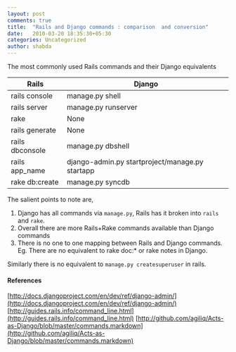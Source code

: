 ```yaml
---
layout: post
comments: true
title:  "Rails and Django commands : comparison  and conversion"
date:   2010-03-20 18:35:30+05:30
categories: Uncategorized
author: shabda
---
```

The most commonly used Rails commands and their Django equivalents

Rails                   | Django
-------------------------|--------------------
rails console            | manage.py shell
rails server             | manage.py runserver
rake                     | None
rails generate           | None
rails dbconsole          | manage.py dbshell
rails app_name           | django-admin.py startproject/manage.py startapp
rake db:create           | manage.py syncdb


The salient points to note are,

1. Django has all commands via `manage.py`, Rails has it broken into `rails` and `rake`.
2. Overall there are more Rails+Rake commands available than Django commands
3. There is no one to one mapping between Rails and Django commands.
Eg. There are no equivalent to rake doc:* or rake notes in Django.

Similarly there is no equivalent to `manage.py createsuperuser` in rails.

#### References

[http://docs.djangoproject.com/en/dev/ref/django-admin/](http://docs.djangoproject.com/en/dev/ref/django-admin/)
[http://guides.rails.info/command_line.html](http://guides.rails.info/command_line.html)
[http://github.com/agiliq/Acts-as-Django/blob/master/commands.markdown](http://github.com/agiliq/Acts-as-Django/blob/master/commands.markdown)




